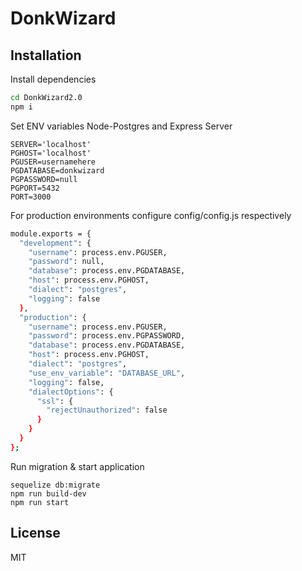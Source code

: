 # DonkWizard

## Installation

Install dependencies

```sh
cd DonkWizard2.0
npm i
```
Set ENV variables Node-Postgres and Express Server
```
SERVER='localhost'
PGHOST='localhost'
PGUSER=usernamehere
PGDATABASE=donkwizard
PGPASSWORD=null
PGPORT=5432
PORT=3000
```
For production environments configure config/config.js respectively

```sh
module.exports = {
  "development": {
    "username": process.env.PGUSER,
    "password": null,
    "database": process.env.PGDATABASE,
    "host": process.env.PGHOST,
    "dialect": "postgres",
    "logging": false
  },
  "production": {
    "username": process.env.PGUSER,
    "password": process.env.PGPASSWORD,
    "database": process.env.PGDATABASE,
    "host": process.env.PGHOST,
    "dialect": "postgres",
    "use_env_variable": "DATABASE_URL",
    "logging": false,
    "dialectOptions": {
      "ssl": {
        "rejectUnauthorized": false
      }
    }
  }
};
```

Run migration & start application
```
sequelize db:migrate
npm run build-dev
npm run start
```
## License

MIT

[node-postgres]: <https://www.npmjs.com/package/pg>